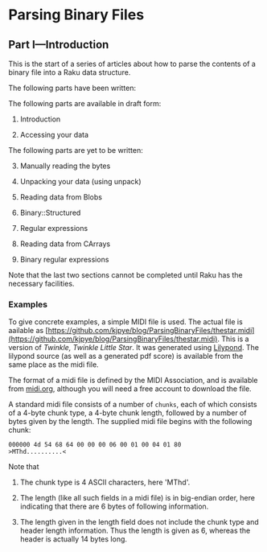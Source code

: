 Parsing Binary Files
====================

Part I—Introduction
-------------------

This is the start of a series of articles about how to parse the contents of a binary file into a Raku data structure.

The following parts have been written:

The following parts are available in draft form:

1. Introduction

2. Accessing your data

The following parts are yet to be written:

3. Manually reading the bytes

4. Unpacking your data (using unpack)

5. Reading data from Blobs

6. Binary::Structured

7. Regular expressions

8. Reading data from CArrays

9. Binary regular expressions

Note that the last two sections cannot be completed until Raku has the necessary facilities.

### Examples

To give concrete examples, a simple MIDI file is used. The actual file is aailable as [https://github.com/kjpye/blog/ParsingBinaryFiles/thestar.midi](https://github.com/kjpye/blog/ParsingBinaryFiles/thestar.midi). This is a version of *Twinkle, Twinkle Little Star*. It was generated using [Lilypond](https://lilypond.org). The lilypond source (as well as a generated pdf score) is available from the same place as the midi file.

The format of a midi file is defined by the MIDI Association, and is available from [midi.org](https://www.midi.org/specifications/file-format-specifications/standard-midi-files), although you will need a free account to download the file.

A standard midi file consists of a number of `chunks`, each of which consists of a 4-byte chunk type, a 4-byte chunk length, followed by a number of bytes given by the length. The supplied midi file begins with the following chunk:

    000000 4d 54 68 64 00 00 00 06 00 01 00 04 01 80        >MThd..........<

Note that

1. The chunk type is 4 ASCII characters, here 'MThd'.

2. The length (like all such fields in a midi file) is in big-endian order, here indicating that there are 6 bytes of following information.

3. The length given in the length field does not include the chunk type and header length information. Thus the length is given as 6, whereas the header is actually 14 bytes long.

